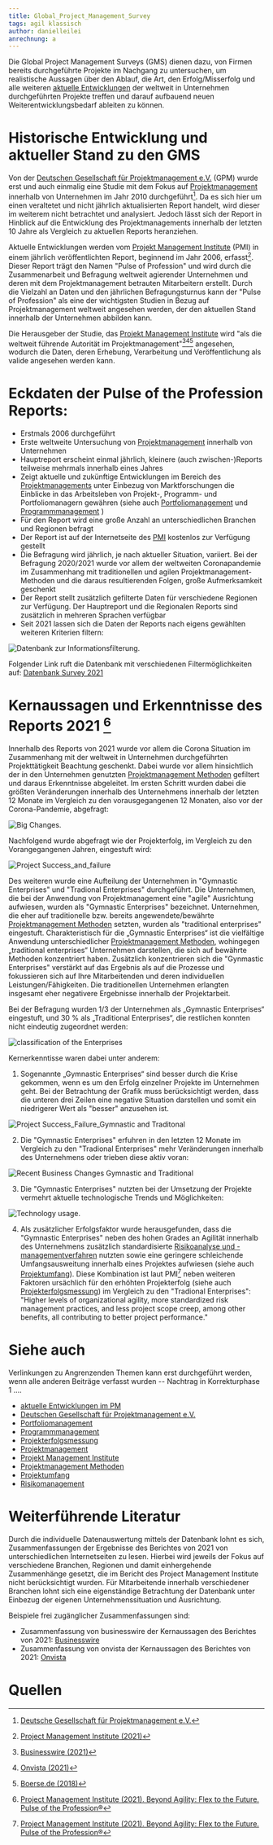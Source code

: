 ```yaml
---
title: Global_Project_Management_Survey
tags: agil klassisch
author: danielleilei
anrechnung: a
---
```



Die Global Project Management Surveys (GMS) dienen dazu, von Firmen bereits durchgeführte Projekte im Nachgang zu untersuchen, um realistische Aussagen über den Ablauf, die Art, den Erfolg/Misserfolg und alle weiteren [aktuelle Entwicklungen](https://github.com/ManagingProjectsSuccessfully/ManagingProjectsSuccessfully.github.io/blob/main/kb/Aktuelle_Entwicklungen_im_PM.md) der weltweit in Unternehmen durchgeführten Projekte treffen und darauf aufbauend neuen Weiterentwicklungsbedarf ableiten zu können.


# Historische Entwicklung und aktueller Stand zu den GMS
Von der [Deutschen Gesellschaft für Projektmanagement e.V.](https://github.com/ManagingProjectsSuccessfully/ManagingProjectsSuccessfully.github.io/blob/main/kb/GPM_Institution.md) (GPM) wurde erst und auch einmalig eine Studie mit dem Fokus auf [Projektmanagement](https://github.com/ManagingProjectsSuccessfully/ManagingProjectsSuccessfully.github.io/blob/main/kb/Projektmanagement.md) innerhalb von Unternehmen im Jahr 2010 durchgeführt[^1].
Da es sich hier um einen veraltetet und nicht jährlich aktualisierten Report handelt, wird dieser im weiterem nicht betrachtet und analysiert. Jedoch lässt sich der Report in
Hinblick auf die Entwicklung des Projektmanagements innerhalb der letzten 10 Jahre als Vergleich zu aktuellen Reports heranziehen.

Aktuelle Entwicklungen werden vom [Projekt Management Institute](https://github.com/ManagingProjectsSuccessfully/ManagingProjectsSuccessfully.github.io/blob/main/kb/PMI_Institution.md) (PMI) in einem jährlich veröffentlichten Report, beginnend im Jahr 2006, erfasst[^2].
Dieser Report trägt den Namen "Pulse of Profession" und wird durch die Zusammenarbeit und Befragung weltweit agierender Unternehmen und deren mit dem Projektmanagement betrauten
Mitarbeitern erstellt. Durch die Vielzahl an Daten und den jährlichen Befragungsturnus kann der "Pulse of Profession" als eine der wichtigsten Studien in Bezug
auf Projektmanagement weltweit angesehen werden, der den aktuellen Stand innerhalb der Unternehmen abbilden kann.

Die Herausgeber der Studie, das [Projekt Management Institute](https://github.com/ManagingProjectsSuccessfully/ManagingProjectsSuccessfully.github.io/blob/main/kb/PMI_Institution.md) wird "als die weltweit führende Autorität im Projektmanagement"[^3][^4][^5] angesehen, wodurch die Daten, 
deren Erhebung, Verarbeitung und Veröffentlichung als valide angesehen werden kann. 


# Eckdaten der Pulse of the Profession Reports:

*	Erstmals 2006 durchgeführt
*	Erste weltweite Untersuchung von [Projektmanagement](https://github.com/ManagingProjectsSuccessfully/ManagingProjectsSuccessfully.github.io/blob/main/kb/Projektmanagement.md) innerhalb von Unternehmen
*	Hauptreport erscheint einmal jährlich, kleinere (auch zwischen-)Reports teilweise mehrmals innerhalb eines Jahres 
*	Zeigt aktuelle und zukünftige Entwicklungen im Bereich des [Projektmanagements](https://github.com/ManagingProjectsSuccessfully/ManagingProjectsSuccessfully.github.io/blob/main/kb/Projektmanagement.md) unter Einbezug von Marktforschungen die Einblicke in das Arbeitsleben von Projekt-, Programm- und 
  Portfoliomanagern gewähren (siehe auch [Portfoliomanagement](https://github.com/ManagingProjectsSuccessfully/ManagingProjectsSuccessfully.github.io/blob/main/kb/Projektportfoliomanagement.md) und [Programmmanagement](https://github.com/ManagingProjectsSuccessfully/ManagingProjectsSuccessfully.github.io/blob/main/kb/Programmmanagement.md) )
*	Für den Report wird eine große Anzahl an unterschiedlichen Branchen und Regionen befragt
*	Der Report ist auf der Internetseite des [PMI](https://github.com/ManagingProjectsSuccessfully/ManagingProjectsSuccessfully.github.io/blob/main/kb/PMI_Institution.md) kostenlos zur Verfügung gestellt
*	Die Befragung wird jährlich, je nach aktueller Situation, variiert. Bei der Befragung 2020/2021 wurde vor allem der weltweiten Coronapandemie im Zusammenhang mit traditionellen und agilen Projektmanagement-Methoden und die daraus resultierenden Folgen, große Aufmerksamkeit geschenkt
*	Der Report stellt zusätzlich gefilterte Daten für verschiedene Regionen zur Verfügung. Der 
  Hauptreport und die Regionalen Reports sind zusätzlich in mehreren Sprachen verfügbar
*	Seit 2021 lassen sich die Daten der Reports nach eigens gewählten weiteren Kriterien filtern:

![Datenbank zur Informationsfilterung](Global_Project_Management_Survey/Datenbank.jpg).

Folgender Link ruft die Datenbank mit verschiedenen Filtermöglichkeiten auf:
[Datenbank Survey 2021](https://public.tableau.com/app/profile/pmi2161/viz/PulseoftheProfession/PulseoftheProfession)


# Kernaussagen und Erkenntnisse des Reports 2021 [^6]

Innerhalb des Reports von 2021 wurde vor allem die Corona Situation im Zusammenhang mit der weltweit in Unternehmen durchgeführten Projekttätigkeit Beachtung geschenkt.
Dabei wurde vor allem hinsichtlich der in den Unternehmen genutzten [Projektmanagement Methoden](https://github.com/ManagingProjectsSuccessfully/ManagingProjectsSuccessfully.github.io/blob/main/kb/Methoden.md) gefiltert und daraus Erkenntnisse abgeleitet.
Im ersten Schritt wurden dabei die größten Veränderungen innerhalb des Unternehmens innerhalb der letzten 12 Monate im Vergleich zu den vorausgegangenen 12 Monaten, also vor der 
Corona-Pandemie, abgefragt: 

![Big Changes](Global_Project_Management_Survey/2021_Business_Changes_due_to_Corona.jpg).

Nachfolgend wurde abgefragt wie der Projekterfolg, im Vergleich zu den Vorangegangenen Jahren, eingestuft wird:

![Project Success_and_failure](Global_Project_Management_Survey/2021_Project_sucess_failure.jpg)


Des weiteren wurde eine Aufteilung der Unternehmen in "Gymnastic Enterprises" und "Tradional Enterprises" durchgeführt.
Die Unternehmen, die bei der Anwendung von Projektmanagement eine "agile" Ausrichtung aufwiesen, wurden als "Gymnastic Enterprises" bezeichnet. Unternehmen,
die eher auf traditionelle bzw. bereits angewendete/bewährte [Projektmanagement Methoden](https://github.com/ManagingProjectsSuccessfully/ManagingProjectsSuccessfully.github.io/blob/main/kb/Methoden.md) setzten, wurden als "traditional enterprises" eingestuft. 
Charakteristisch für die „Gymnastic Enterprises“ ist die vielfältige Anwendung unterschiedlicher [Projektmanagement Methoden](https://github.com/ManagingProjectsSuccessfully/ManagingProjectsSuccessfully.github.io/blob/main/kb/Methoden.md), wohingegen „traditional enterprises“ Unternehmen 
darstellen, die sich auf bewährte Methoden konzentriert haben. Zusätzlich konzentrieren sich die "Gynmastic Enterprises" verstärkt auf das Ergebnis als
auf die Prozesse und fokussieren sich auf Ihre Mitarbeitenden und deren individuellen Leistungen/Fähigkeiten. Die  traditionellen Unternehmen erlangten insgesamt eher 
negativere Ergebnisse innerhalb der Projektarbeit. 

Bei der Befragung wurden 1/3 der Unternehmen als „Gymnastic Enterprises“ eingestuft, und 30 % als „Traditional Enterprises“, die restlichen konnten nicht eindeutig zugeordnet werden:

![classification of the Enterprises](Global_Project_Management_Survey/2021_Gymnastic_and_traditional_enterprises.jpg)

Kernerkenntisse waren dabei unter anderem:

1. Sogenannte „Gymnastic Enterprises“ sind besser durch die Krise gekommen, wenn es um den Erfolg einzelner Projekte im Unternehmen geht. Bei der Betrachtung der Grafik
muss berücksichtigt werden, dass die unteren drei Zeilen eine negative Situation darstellen und somit ein niedrigerer Wert als "besser" anzusehen ist.

![Project Success_Failure_Gymnastic and Traditonal](Global_Project_Management_Survey/Project_Sucess_failure_comparison.jpg)

2. Die "Gymnastic Enterprises" erfuhren in den letzten 12 Monate im Vergleich zu den "Tradional Enterprises" mehr Veränderungen innerhalb des Unternehmens
oder trieben diese aktiv voran:

![Recent Business Changes Gymnastic and Traditional](Global_Project_Management_Survey/2021_traditional_vs_gymnastic_enterprises.jpg)

3. Die "Gymnastic Enterprises" nutzten bei der Umsetzung der Projekte vermehrt aktuelle technologische Trends und Möglichkeiten:

![Technology usage](Global_Project_Management_Survey/2021_Technolgy_usage.jpg).

4. Als zusätzlicher Erfolgsfaktor wurde herausgefunden, dass die "Gymnastic Enterprises" neben des hohen Grades an Agilität innerhalb des Unternehmens zusätzlich 
standardisierte [Risikoanalyse und -managementverfahren](https://github.com/ManagingProjectsSuccessfully/ManagingProjectsSuccessfully.github.io/blob/main/kb/Risikomanagement.md) nutzten sowie eine geringere schleichende Umfangsausweitung innerhalb eines Projektes aufwiesen (siehe auch [Projektumfang](https://github.com/ManagingProjectsSuccessfully/ManagingProjectsSuccessfully.github.io/blob/main/kb/Projektumfang.md)). Diese Kombination ist 
laut PMI[^6] neben weiteren Faktoren ursächlich für den erhöhten Projekterfolg (siehe auch [Projekterfolgsmessung](https://github.com/ManagingProjectsSuccessfully/ManagingProjectsSuccessfully.github.io/blob/main/kb/Erfolgsmessung.md)) im Vergleich zu den "Tradional Enterprises": 
"Higher levels of organizational agility, more standardized risk management practices, and less project scope creep, among other benefits, all contributing to better project 
performance." 

# Siehe auch

Verlinkungen zu Angrenzenden Themen kann erst durchgeführt werden, wenn alle anderen Beiträge verfasst wurden -- Nachtrag in Korrekturphase 1 ....

* [aktuelle Entwicklungen im PM](https://github.com/ManagingProjectsSuccessfully/ManagingProjectsSuccessfully.github.io/blob/main/kb/Aktuelle_Entwicklungen_im_PM.md) 
* [Deutschen Gesellschaft für Projektmanagement e.V.](https://github.com/ManagingProjectsSuccessfully/ManagingProjectsSuccessfully.github.io/blob/main/kb/GPM_Institution.md)
* [Portfoliomanagement](https://github.com/ManagingProjectsSuccessfully/ManagingProjectsSuccessfully.github.io/blob/main/kb/Projektportfoliomanagement.md)
* [Programmmanagement](https://github.com/ManagingProjectsSuccessfully/ManagingProjectsSuccessfully.github.io/blob/main/kb/Programmmanagement.md)
* [Projekterfolgsmessung](https://github.com/ManagingProjectsSuccessfully/ManagingProjectsSuccessfully.github.io/blob/main/kb/Erfolgsmessung.md)
* [Projektmanagement](https://github.com/ManagingProjectsSuccessfully/ManagingProjectsSuccessfully.github.io/blob/main/kb/Projektmanagement.md)
* [Projekt Management Institute](https://github.com/ManagingProjectsSuccessfully/ManagingProjectsSuccessfully.github.io/blob/main/kb/PMI_Institution.md)
* [Projektmanagement Methoden](https://github.com/ManagingProjectsSuccessfully/ManagingProjectsSuccessfully.github.io/blob/main/kb/Methoden.md)
* [Projektumfang](https://github.com/ManagingProjectsSuccessfully/ManagingProjectsSuccessfully.github.io/blob/main/kb/Projektumfang.md)
* [Risikomanagement](https://github.com/ManagingProjectsSuccessfully/ManagingProjectsSuccessfully.github.io/blob/main/kb/Risikomanagement.md)
# Weiterführende Literatur

Durch die individuelle Datenauswertung mittels der Datenbank lohnt es sich, Zusammenfassungen der Ergebnisse des Berichtes von 2021 von unterschiedlichen 
Internetseiten zu lesen. Hierbei wird jeweils der Fokus auf verschiedene Branchen, Regionen und damit einhergehende Zusammenhänge gesetzt, die im Bericht
des Project Management Institute nicht berücksichtigt wurden. Für Mitarbeitende innerhalb verschiedener Branchen lohnt sich eine eigenständige Betrachtung der 
Datenbank unter Einbezug der eigenen Unternehmenssituation und Ausrichtung.

Beispiele frei zugänglicher Zusammenfassungen sind:

* Zusammenfassung von businesswire der Kernaussagen des Berichtes von 2021: [Businesswire](https://www.businesswire.com/news/home/20210324005874/de/)
* Zusammenfassung von onvista der Kernaussagen des Berichtes von 2021: [Onvista](https://www.onvista.de/news/der-bericht-pulse-of-the-profession-von-2021-des-pmi-enthuellt-die-vorteile-der-organisatorischen-flexibilitaet-in-zeiten-grosser-veraenderungen-444246997)


# Quellen

[^1]: [Deutsche Gesellschaft für Projektmanagement e.V.](https://www.gpm-ipma.de/know_how/studienergebnisse/global_project_management_survey.html)
[^2]: [Project Management Institute (2021)](https://www.pmi.org/learning/thought-leadership/pulse)
[^3]: [Businesswire (2021)](https://www.businesswire.com/news/home/20210324005874/de/)
[^4]: [Onvista (2021)](https://www.onvista.de/news/der-bericht-pulse-of-the-profession-von-2021-des-pmi-enthuellt-die-vorteile-der-organisatorischen-flexibilitaet-in-zeitengrosser-veraenderungen-444246997)
[^5]: [Boerse.de (2018)](https://www.boerse.de/nachrichten/PMI-2018-Pulse-of-the-Profession-Detailbericht/7955140)
[^6]: [Project Management Institute (2021). Beyond Agility: Flex to the Future. Pulse of the Profession®](https://www.pmi.org/learning/library/beyond-agility-gymnastic-enterprises-12973)
